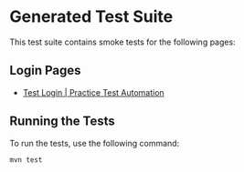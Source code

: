 # Generated Test Suite

This test suite contains smoke tests for the following pages:

## Login Pages

- [Test Login | Practice Test Automation](https://practicetestautomation.com/practice-test-login/)

## Running the Tests

To run the tests, use the following command:

```bash
mvn test
```
